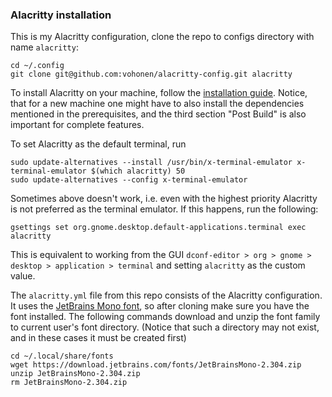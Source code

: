 ### Alacritty installation

This is my Alacritty configuration, clone the repo to configs directory with name `alacritty`: 

```shell
cd ~/.config
git clone git@github.com:vohonen/alacritty-config.git alacritty
```

To install Alacritty on your machine, follow the [installation guide](https://github.com/alacritty/alacritty/blob/master/INSTALL.md). Notice, that for a new machine one might have to also install the dependencies mentioned in the prerequisites, and the third section "Post Build" is also important for complete features.

To set Alacritty as the default terminal, run

```shell
sudo update-alternatives --install /usr/bin/x-terminal-emulator x-terminal-emulator $(which alacritty) 50
sudo update-alternatives --config x-terminal-emulator
```

Sometimes above doesn't work, i.e. even with the highest priority Alacritty is not preferred as the terminal emulator. If this happens, run the following:

```shell
gsettings set org.gnome.desktop.default-applications.terminal exec alacritty
```

This is equivalent to working from the GUI `dconf-editor > org > gnome > desktop > application > terminal` and setting `alacritty` as the custom value.

The `alacritty.yml` file from this repo consists of the Alacritty configuration. It uses the [JetBrains Mono font](https://www.jetbrains.com/lp/mono/), so after cloning make sure you have the font installed. The following commands download and unzip the font family to current user's font directory. (Notice that such a directory may not exist, and in these cases it must be created first)

```shell
cd ~/.local/share/fonts
wget https://download.jetbrains.com/fonts/JetBrainsMono-2.304.zip 
unzip JetBrainsMono-2.304.zip
rm JetBrainsMono-2.304.zip
```




